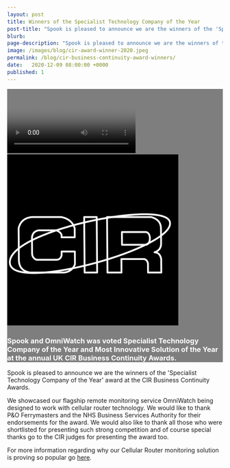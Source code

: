```yaml
---
layout: post
title: Winners of the Specialist Technology Company of the Year 
post-title: "Spook is pleased to announce we are the winners of the 'Specialist Technology Company of the Year' award at the CIR Business Continuity Awards 2020." 
blurb: 
page-description: "Spook is pleased to announce we are the winners of the 'Specialist Technology Company of the Year' award at the CIR Business Continuity Awards 2020." 
image: /images/blog/cir-award-winner-2020.jpeg 
permalink: /blog/cir-business-continuity-award-winners/
date:   2020-12-09 08:00:00 +0000
published: 1
---
```


<style>
.celebration-section{
  background-image: linear-gradient(rgba(0, 0, 0, 0.5), rgba(0, 0, 0, 0.5)), url('/images/banner/celebration.jpg');
  background-size: cover;
  background-position: center;
  background-repeat: no-repeat;
  color: #fff;
}
</style>
<section class="celebration-section is-stack-60">
<div class="container">
<div class="is-row is-items-middle">
<div class="is-col">
<video poster="/images/spook_award.jpg" controls>
<source src="/images/spook_award.mov" type="video/mp4">
Your browser does not support the video tag.
</video> 
</div>
<div class="is-col is-text-center">
<img src="/images/icons/award.svg" style="filter: invert(1);">
<h3>Spook and OmniWatch was voted <b>Specialist Technology Company of the Year</b> and <b>Most Innovative Solution of the Year</b> at the annual UK CIR Business Continuity Awards.</h3>
</div>
</div>
</div>
</section>

Spook is pleased to announce we are the winners of the 'Specialist Technology Company of the Year' award at the CIR Business Continuity Awards. 

We showcased our flagship remote monitoring service OmniWatch being designed to work with cellular router technology. We would like to thank P&O Ferrymasters and the NHS Business Services Authority for their endorsements for the award. We would also like to thank all those who were shortlisted for presenting such strong competition and of course special thanks go to the CIR judges for presenting the award too.

For more information regarding why our Cellular Router monitoring solution is proving so popular go [here](/solutions/technical/wired-vs-wireless).
